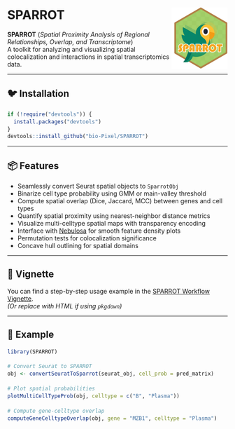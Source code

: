 
# SPARROT <img src="man/figures/SPARROT_logo.png" align="right" height="140"/>

**SPARROT** (*Spatial Proximity Analysis of Regional Relationships, Overlap, and Transcriptome*)  
A toolkit for analyzing and visualizing spatial colocalization and interactions in spatial transcriptomics data.

---

## 🐦 Installation

```r
if (!require("devtools")) {
  install.packages("devtools")
}
devtools::install_github("bio-Pixel/SPARROT")
```

---

## 📦 Features

- Seamlessly convert Seurat spatial objects to `SparrotObj`
- Binarize cell type probability using GMM or main-valley threshold
- Compute spatial overlap (Dice, Jaccard, MCC) between genes and cell types
- Quantify spatial proximity using nearest-neighbor distance metrics
- Visualize multi-celltype spatial maps with transparency encoding
- Interface with [Nebulosa](https://github.com/constantAmateur/Nebulosa) for smooth feature density plots
- Permutation tests for colocalization significance
- Concave hull outlining for spatial domains

---

## 📘 Vignette

You can find a step-by-step usage example in the [SPARROT Workflow Vignette](vignettes/SPARROT_Workflow.Rmd).  
*(Or replace with HTML if using `pkgdown`)*

---

## 🧬 Example

```r
library(SPARROT)

# Convert Seurat to SPARROT
obj <- convertSeuratToSparrot(seurat_obj, cell_prob = pred_matrix)

# Plot spatial probabilities
plotMultiCellTypeProb(obj, celltype = c("B", "Plasma"))

# Compute gene-celltype overlap
computeGeneCelltypeOverlap(obj, gene = "MZB1", celltype = "Plasma")
```
